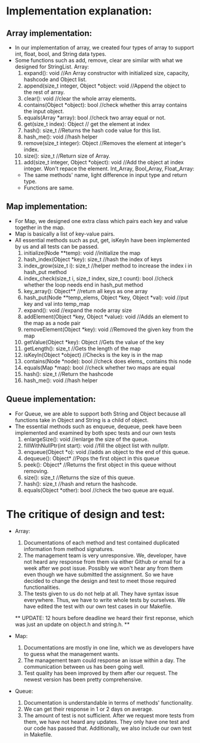 # Implementation explanation:

## Array implementation:
- In our implementation of array, we created four types of array to support 
int, float, bool, and String data types. 
- Some functions such as add, remove, clear are similar with what we designed for StringList. 
	Array:
	1. expand(): void //An Array constructor with initialized size, capacity, hashcode and Object list.
	2. append(size_t integer, Object *object: void //Append the object to the rest of array.
	3. clear(): void //clear the whole array elements.
	4. contains(Object *object): bool //check whether this array contains the input object.
	5. equals(Array *array): bool //check two array equal or not.
	6. get(size_t index): Object // get the element at index
	7. hash(): size_t //Returns the hash code value for this list.
	8. hash_me(): void //hash helper
	9. remove(size_t integer): Object //Removes the element at integer's index.
	10. size(): size_t //Return size of Array.
	11. add(size_t integer, Object *object): void //Add the object at index integer. Won't repace the element.
	Int_Array, Bool_Array, Float_Array:
	* The same methods' name, light difference in input type and return type. 
	* Functions are same.

## Map implementation:
- For Map, we designed one extra class which pairs each key and value together in the map.
- Map is basically a list of key-value pairs.
- All essential methods such as put, get, isKeyIn have been implemented by us and all tests can be passed.
	1. initialize(Node **temp): void //initialize the map
	2. hash_index(Object *key): size_t //hash the index of keys
	3. index_grow(size_t i): size_t //helper method to increase the index i in hash_put method
	4. index_check(size_t i, size_t index, size_t count): bool //check whether the loop needs end in hash_put method
	5. key_array(): Object** //return all keys as one array
	6. hash_put(Node **temp_elems, Object *key, Object *val): void //put key and val into temp_map
	7. expand(): void //expand the node array size
	8. addElement(Object *key, Object *value): void //Adds an element to the map as a node pair
	9. removeElement(Object *key): void //Removed the given key from the map
	10. getValue(Object *key): Object //Gets the value of the key
	11. getLength(): size_t //Gets the length of the map
	12. isKeyIn(Object *object) //Checks is the key is in the map
	13. contains(Node *node): bool //check does elems_ contains this node
	14. equals(Map *map): bool //check whether two maps are equal
	15. hash(): size_t //Return the hashcode
	16. hash_me(): void //hash helper


## Queue implementation:
- For Queue, we are able to support both String and Object because all functions take in Object and String is a child of object. 
- The essential methods such as enqueue, dequeue, peek have been implemented and examined by both spec tests and our own tests
	1. enlargeSize(): void //enlarge the size of the queue.
	2. fillWithNullPtr(int start): void //fill the object list with nullptr.
	3. enqueue(Object *o): void //adds an object to the end of this queue.
	4. dequeue(): Object* //Pops the first object in this queue
	5. peek(): Object* //Returns the first object in this queue without removing.
	6. size(): size_t //Returns the size of this queue.
	7. hash(): size_t //hash and return the hashcode.
	8. equals(Object *other): bool //check the two queue are equal.


# The critique of design and test:
* Array:
	1. Documentations of each method and test contained duplicated information 
		from method signatures. 
	2. The management team is very unresponsive. We, developer, have not heard
		any response from them via either Github or email for a week after we 
		post issue. Possibly we won't hear any from them even though we have 
		submitted the assignment. So we have decided to change the design and 
		test to meet those required functionalities.
	3. The tests given to us do not help at all. They have syntax issue everywhere. 
	Thus, we have to write whole tests by ourselves. We have edited the test with
	our own test cases in our Makefile.

	** UPDATE: 12 hours before deadline we heard their first reponse, which was 
	just an update on object.h and string.h. **

* Map:
	1. Documentations are mostly in one line, which we as developers have to 
	guess what the management wants.
	2. The management team could response an issue within a day. The communication
	between us has been going well.
	3. Test quality has been improved by them after our request. The newest 
	version has been pretty comprehensive.

* Queue:
	1. Documentation is understandable in terms of methods' functionality.
	2. We can get their response in 1 or 2 days on average. 
	3. The amount of test is not sufficient. After we request more tests from 
	them, we have not heard any updates. They only have one test and our code 
	has passed that. Additionally, we also include our own test in Makefile. 
